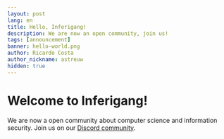 ```yaml
---
layout: post
lang: en
title: Hello, Inferigang!
description: We are now an open community, join us!
tags: [announcement]
banner: hello-world.png
author: Ricardo Costa
author_nickname: astreuw
hidden: true
---
```


# Welcome to Inferigang!

We are now a open community about computer science and information security. Join us on our [Discord community](https://discord.gg/VDFRWxyq5q).
